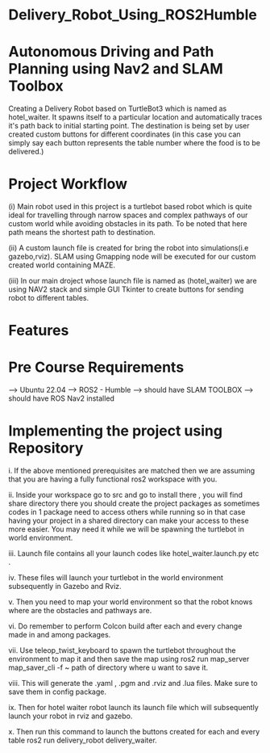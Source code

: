 # Delivery_Robot_Using_ROS2Humble

# Autonomous Driving and Path Planning using Nav2 and SLAM Toolbox
Creating a Delivery Robot based on TurtleBot3 which is named as hotel_waiter. It spawns itself to a particular location and automatically traces it's path back to initial starting point. The destination is being set by user created custom buttons for different coordinates (in this case you can simply say each button represents the table number where the food is to be delivered.)

# Project Workflow
(i) Main robot used in this project is a turtlebot based robot which is quite ideal for travelling through narrow spaces and complex pathways of our custom world while avoiding obstacles in its path. To be noted that here path means the shortest path to destination.

(ii) A custom launch file is created for bring the robot into simulations(i.e gazebo,rviz). SLAM using Gmapping node will be executed for our custom created world containing MAZE.

(iii) In our main droject whose launch file is named as (hotel_waiter) we are using NAV2 stack and simple GUI Tkinter to create buttons for sending robot to different tables.

# Features



# Pre Course Requirements
--> Ubuntu 22.04
--> ROS2 - Humble
--> should have SLAM TOOLBOX
--> should have ROS Nav2 installed

# Implementing the project using Repository
i.  If the above mentioned prerequisites are matched then we are assuming that you are having a fully functional ros2 workspace with you.

ii. Inside your workspace go to src and go to install there , you will find share directory there you should create the project packages as sometimes codes in 1 package need to access others while running so in that case having your project in a shared directory can make your access to these more easier. You may need it while we will be spawning the turtlebot in world environment.

iii. Launch file contains all your launch codes like hotel_waiter.launch.py etc . 

iv. These files will launch your turtlebot in the world environment subsequently in Gazebo and Rviz.

v. Then you need to map your world environment so that the robot knows where are the obstacles and pathways are.

vi. Do remember to perform Colcon build after each and every change made in and among packages.

vii. Use teleop_twist_keyboard to spawn the turtlebot throughout the environment to map it and then save the map using ros2 run map_server map_saver_cli -f ~
path of directory where u want to save it.

viii. This will generate the .yaml , .pgm and .rviz and .lua files. Make sure to save them in config package.

ix. Then for hotel waiter robot launch its launch file which will subsequently launch your robot in rviz and gazebo.

x. Then run this command to launch the buttons created for each and every table ros2 run delivery_robot delivery_waiter.



